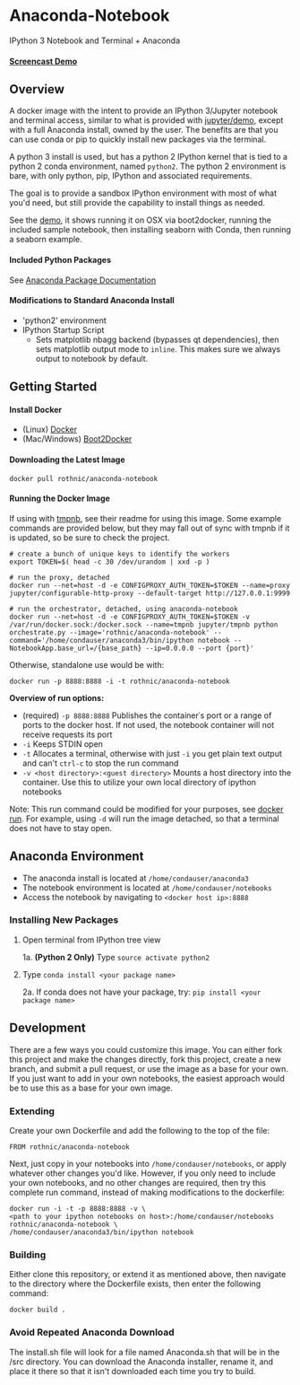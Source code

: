 # Anaconda-Notebook
IPython 3 Notebook and Terminal + Anaconda

#### [Screencast Demo](http://youtu.be/V2p8G6-bBKs)

## Overview
A docker image with the intent to provide an IPython 3/Jupyter notebook and terminal access, similar to what is provided with [jupyter/demo](https://github.com/jupyter/docker-demo-images), except with a full Anaconda install, owned by the user. The benefits are that you can use conda or pip to quickly install new packages via the terminal.

A python 3 install is used, but has a python 2 IPython kernel that is tied to a python 2 conda environment, named `python2`. The python 2 environment is bare, with only python, pip, IPython and associated requirements.

The goal is to provide a sandbox IPython environment with most of what you'd need, but still provide the capability to install things as needed.

See the [demo](http://youtu.be/V2p8G6-bBKs), it shows running it on OSX via boot2docker, running the included sample notebook, then installing seaborn with Conda, then running a seaborn example.

#### Included Python Packages
See [Anaconda Package Documentation](http://docs.continuum.io/anaconda/pkg-docs.html)

#### Modifications to Standard Anaconda Install

- 'python2' environment
- IPython Startup Script
	- Sets matplotlib nbagg backend (bypasses qt dependencies), then sets matplotlib output mode to `inline`. This makes sure we always output to notebook by default.

## Getting Started

#### Install Docker
- (Linux) [Docker](https://docs.docker.com/installation/)
- (Mac/Windows) [Boot2Docker](http://boot2docker.io/)

#### Downloading the Latest Image
```
docker pull rothnic/anaconda-notebook
```

#### Running the Docker Image
If using with [tmpnb](https://github.com/jupyter/tmpnb), see their readme for using this image. Some example commands are provided below, but they may fall out of sync with tmpnb if it is updated, so be sure to check the project.

```
# create a bunch of unique keys to identify the workers
export TOKEN=$( head -c 30 /dev/urandom | xxd -p )

# run the proxy, detached
docker run --net=host -d -e CONFIGPROXY_AUTH_TOKEN=$TOKEN --name=proxy jupyter/configurable-http-proxy --default-target http://127.0.0.1:9999

# run the orchestrator, detached, using anaconda-notebook
docker run --net=host -d -e CONFIGPROXY_AUTH_TOKEN=$TOKEN -v /var/run/docker.sock:/docker.sock --name=tmpnb jupyter/tmpnb python orchestrate.py --image='rothnic/anaconda-notebook' --command='/home/condauser/anaconda3/bin/ipython notebook --NotebookApp.base_url=/{base_path} --ip=0.0.0.0 --port {port}'
```

Otherwise, standalone use would be with:
```
docker run -p 8888:8888 -i -t rothnic/anaconda-notebook
```
**Overview of run options:**
* (required) `-p 8888:8888` Publishes the container᾿s port or a range of ports to the docker host. If not used, the notebook container will not receive requests its port
* `-i` Keeps STDIN open
* `-t` Allocates a terminal, otherwise with just `-i` you get plain text output and can't `ctrl-c` to stop the run command
* `-v <host directory>:<guest directory>` Mounts a host directory into the container. Use this to utilize your own local directory of ipython notebooks

Note: This run command could be modified for your purposes, see [docker run](https://docs.docker.com/reference/run/). For example, using `-d` will run the image detached, so that a terminal does not have to stay open.

## Anaconda Environment
- The anaconda install is located at `/home/condauser/anaconda3`
- The notebook environment is located at `/home/condauser/notebooks`
- Access the notebook by navigating to `<docker host ip>:8888`

### Installing New Packages

1. Open terminal from IPython tree view

	1a. **(Python 2 Only)** Type `source activate python2`

2. Type `conda install <your package name>`

	2a. If conda does not have your package, try: `pip install <your package name>`

## Development
There are a few ways you could customize this image. You can either fork this project and make the changes directly, fork this project, create a new branch, and submit a pull request, or use the image as a base for your own. If you just want to add in your own notebooks, the easiest approach would be to use this as a base for your own image.

### Extending
Create your own Dockerfile and add the following to the top of the file:

```
FROM rothnic/anaconda-notebook
```
Next, just copy in your notebooks into `/home/condauser/notebooks`, or apply whatever other changes you'd like. However, if you only need to include your own notebooks, and no other changes are required, then try this complete run command, instead of making modifications to the dockerfile:

```
docker run -i -t -p 8888:8888 -v \
<path to your ipython notebooks on host>:/home/condauser/notebooks rothnic/anaconda-notebook \
/home/condauser/anaconda3/bin/ipython notebook
```

### Building
Either clone this repository, or extend it as mentioned above, then navigate to the directory where the Dockerfile exists, then enter the following command:

```
docker build .
```

### Avoid Repeated Anaconda Download
The install.sh file will look for a file named Anaconda.sh that will be in the /src directory. You can download the Anaconda installer, rename it, and place it there so that it isn't downloaded each time you try to build.
